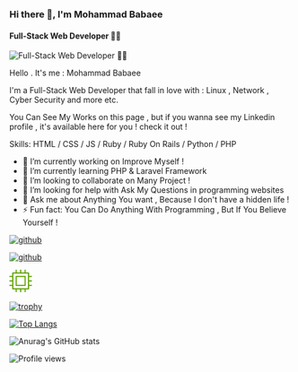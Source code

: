 ### Hi there 👋, I'm Mohammad Babaee
#### Full-Stack Web Developer 👨‍💻
![Full-Stack Web Developer 👨‍💻](https://raw.githubusercontent.com/mohammad-babaee/mohammadbabaee/master/%5BGIT-COVER-F-369%5D.jpg)

Hello . It's me : Mohammad Babaee 

I'm a Full-Stack Web Developer that fall in love with : Linux , Network , Cyber Security and more etc.

You Can See My Works on this page , but if you wanna see my Linkedin profile , it's available here for you ! check it out !

Skills: HTML / CSS / JS / Ruby / Ruby On Rails / Python / PHP

- 🔭 I’m currently working on Improve Myself ! 
- 🌱 I’m currently learning PHP & Laravel Framework 
- 👯 I’m looking to collaborate on Many Project ! 
- 🤔 I’m looking for help with Ask My Questions in programming websites 
- 💬 Ask me about Anything You want , Because I don't have a hidden life ! 
- ⚡ Fun fact: You Can Do Anything With Programming , But If You Believe Yourself ! 


[<img src='https://www.logo.wine/a/logo/GitHub/GitHub-Icon-White-Logo.wine.svg' alt='github' height='40'>](https://github.com/mohammad-babaee) 

[<img src='https://www.logo.wine/a/logo/LinkedIn/LinkedIn-Logo.wine.svg' alt='github' height='40'>](https://www.linkedin.com/in/https://www.linkedin.com/in/mohammad--babaee/)


<a href='https://docs.github.com/en/developers'><img src='https://raw.githubusercontent.com/acervenky/animated-github-badges/master/assets/devbadge.gif' width='40' height='40'></a> 

[![trophy](https://github-profile-trophy.vercel.app/?username=ryo-ma&theme=onedark)](https://github.com/ryo-ma/github-profile-trophy)

[![Top Langs](https://github-readme-stats.vercel.app/api/top-langs/?username=mohammad-babaee&theme=dark)](https://github.com/anuraghazra/github-readme-stats)

![Anurag's GitHub stats](https://github-readme-stats.vercel.app/api?username=anuraghazra&show_icons=true&theme=dark) 

![Profile views](https://gpvc.arturio.dev/mohammad-babaee)  
